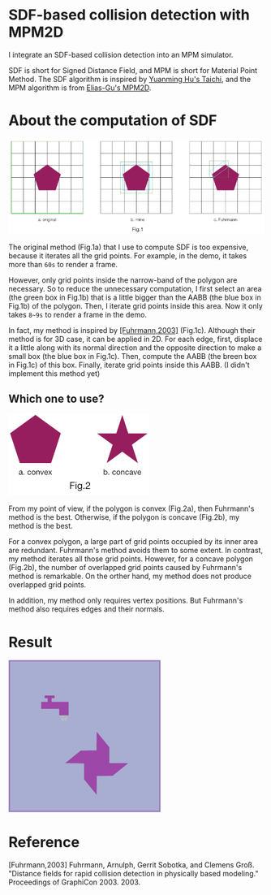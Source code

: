 # SDF-based collision detection with MPM2D
I integrate an SDF-based collision detection into an MPM simulator.

SDF is short for Signed Distance Field,
and MPM is short for Material Point Method.
The SDF algorithm is inspired by [Yuanming Hu's Taichi](https://github.com/yuanming-hu/taichi), and the MPM algorithm is from [Elias-Gu's MPM2D](https://github.com/Elias-Gu/MPM2D).

# About the computation of SDF
![comparison](./image/comparison.png)

The original method (Fig.1a) that I use to compute SDF is too expensive,
because it iterates all the grid points.
For example, in the demo, it takes more than `60s` to render a frame.

However, only grid points inside the narrow-band of the polygon are necessary.
So to reduce the unnecessary computation,
I first select an area (the green box in Fig.1b) that is a little bigger than the AABB (the blue box in Fig.1b) of the polygon.
Then, I iterate grid points inside this area.
Now it only takes `8~9s` to render a frame in the demo.

In fact, my method is inspired by [\[Fuhrmann,2003\]](https://pdfs.semanticscholar.org/ec41/48aed023dfe1ba6f42a198613800fe29ae37.pdf) (Fig.1c).
Although their method is for 3D case, it can be applied in 2D.
For each edge, first, displace it a little along with its normal direction and the opposite direction to make a small box (the blue box in Fig.1c).
Then, compute the AABB (the breen box in Fig.1c) of this box.
Finally, iterate grid points inside this AABB. (I didn't implement this method yet)

## Which one to use?
![concave_convex](./image/concave_convex.png)

From my point of view,
if the polygon is convex (Fig.2a),
then Fuhrmann's method is the best.
Otherwise, if the polygon is concave (Fig.2b), my method is the best.

For a convex polygon, a large part of grid points occupied by its inner area are redundant.
Fuhrmann's method avoids them to some extent.
In contrast, my method iterates all those grid points.
However, for a concave polygon (Fig.2b),
the number of overlapped grid points caused by Fuhrmann's method is remarkable.
On the orther hand, my method does not produce overlapped grid points.

In addition, my method only requires vertex positions.
But Fuhrmann's method also requires edges and their normals.


# Result
![result](./video/output.gif)

# Reference
\[Fuhrmann,2003\] Fuhrmann, Arnulph, Gerrit Sobotka, and Clemens Groß. "Distance fields for rapid collision detection in physically based modeling." Proceedings of GraphiCon 2003. 2003.
